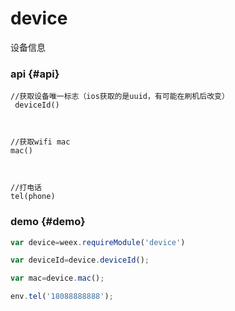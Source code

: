 # device

设备信息

### api {#api}

```
//获取设备唯一标志（ios获取的是uuid，有可能在刷机后改变）
 deviceId()



//获取wifi mac
mac()



//打电话
tel(phone)

```

### demo {#demo}

```javascript
var device=weex.requireModule('device')

var deviceId=device.deviceId();

var mac=device.mac();

env.tel('18088888888');


```



